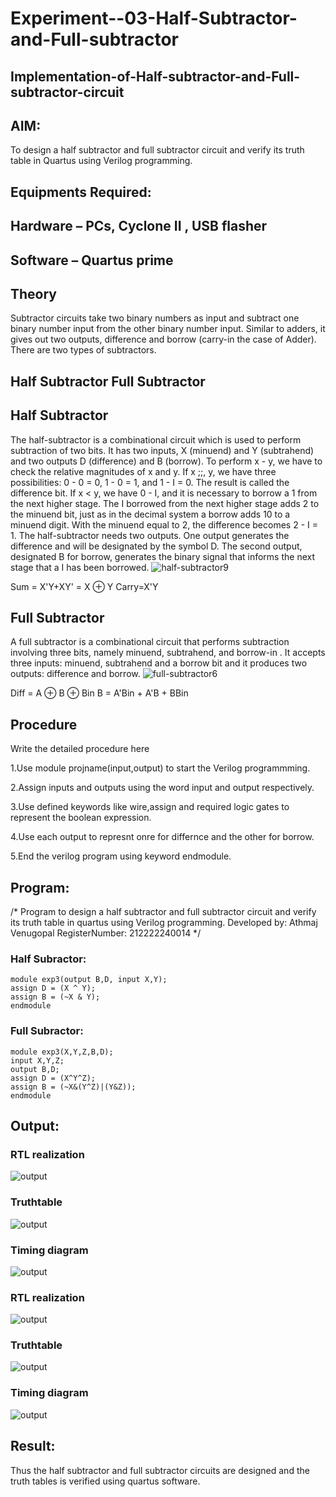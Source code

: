 # Experiment--03-Half-Subtractor-and-Full-subtractor
## Implementation-of-Half-subtractor-and-Full-subtractor-circuit
## AIM:
To design a half subtractor and full subtractor circuit and verify its truth table in Quartus using Verilog programming.

## Equipments Required:
## Hardware – PCs, Cyclone II , USB flasher
## Software – Quartus prime
## Theory
Subtractor circuits take two binary numbers as input and subtract one binary number input from the other binary number input. Similar to adders, it gives out two outputs, difference and borrow (carry-in the case of Adder). There are two types of subtractors.

## Half Subtractor Full Subtractor
## Half Subtractor
The half-subtractor is a combinational circuit which is used to perform subtraction of two bits. It has two inputs, X (minuend) and Y (subtrahend) and two outputs D (difference) and B (borrow). To perform x - y, we have to check the relative magnitudes of x and y. If x ;;, y, we have three possibilities: 0 - 0 = 0, 1 - 0 = 1, and 1 - I = 0. The result is called the difference bit. If x < y, we have 0 - I, and it is necessary to borrow a 1 from the next higher stage. The I borrowed from the next higher stage adds 2 to the minuend bit, just as in the decimal system a borrow adds 10 to a minuend digit. With the minuend equal to 2, the difference becomes 2 - I = 1. The half-subtractor needs two outputs. One output generates the difference and will be designated by the symbol D. The second output, designated B for borrow, generates the binary signal that informs the next stage that a I has been borrowed.
![half-subtractor9](https://user-images.githubusercontent.com/36288975/166112538-58c3bc7c-ee5d-4e6a-ac8d-8e8328efe27a.png)


Sum = X'Y+XY' = X ⊕ Y
Carry=X'Y

## Full Subtractor
A full subtractor is a combinational circuit that performs subtraction involving three bits, namely minuend, subtrahend, and borrow-in . It accepts three inputs: minuend, subtrahend and a borrow bit and it produces two outputs: difference and borrow. 
![full-subtractor6](https://user-images.githubusercontent.com/36288975/166112541-24c68359-3de8-4674-ae22-8272ffc385ed.png)


Diff = A ⊕ B ⊕ Bin B = A'Bin + A'B + BBin

## Procedure

Write the detailed procedure here 

1.Use module projname(input,output) to start the Verilog programmming.

2.Assign inputs and outputs using the word input and output respectively.

3.Use defined keywords like wire,assign and required logic gates to represent the boolean expression.

4.Use each output to represnt onre for differnce and the other for borrow.

5.End the verilog program using keyword endmodule.

## Program:
/*
Program to design a half subtractor and full subtractor circuit and verify its truth table in quartus using Verilog programming.
Developed by: Athmaj Venugopal
RegisterNumber: 212222240014
*/
### Half Subractor:
```
module exp3(output B,D, input X,Y);
assign D = (X ^ Y);
assign B = (~X & Y);
endmodule
```
### Full Subractor:
```
module exp3(X,Y,Z,B,D);
input X,Y,Z;
output B,D;
assign D = (X^Y^Z);
assign B = (~X&(Y^Z)|(Y&Z));
endmodule
```
## Output:

### RTL realization
![output](https://github.com/21003698/Experiment--03-Half-Subtractor-and-Full-subtractor/raw/main/d3.png)


### Truthtable
![output](https://github.com/21003698/Experiment--03-Half-Subtractor-and-Full-subtractor/raw/main/hst.png)

### Timing diagram 
![output](https://github.com/21003698/Experiment--03-Half-Subtractor-and-Full-subtractor/raw/main/htd.jpeg)

### RTL realization
![output](https://github.com/21003698/Experiment--03-Half-Subtractor-and-Full-subtractor/raw/main/d3.1.png)

### Truthtable
![output](https://github.com/21003698/Experiment--03-Half-Subtractor-and-Full-subtractor/raw/main/ft.png)

### Timing diagram
![output](https://github.com/21003698/Experiment--03-Half-Subtractor-and-Full-subtractor/raw/main/ftd.jpeg)

## Result:
Thus the half subtractor and full subtractor circuits are designed and the truth tables is verified using quartus software.
